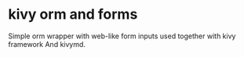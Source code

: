 # kivy orm and forms
Simple orm wrapper with web-like form inputs used together with kivy framework
And kivymd.
